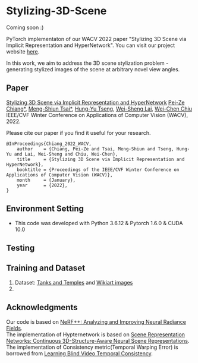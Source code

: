 # Stylizing-3D-Scene
Coming soon :)

PyTorch implementaton of our WACV 2022 paper "Stylizing 3D Scene via Implicit Representation and HyperNetwork".
You can visit our project website [here](https://ztex08010518.github.io/3dstyletransfer/).

In this work, we aim to address the 3D scene stylization problem - generating stylized images of the scene at arbitrary novel view angles.

## Paper
[Stylizing 3D Scene via Implicit Representation and HyperNetwork](https://openaccess.thecvf.com/content/WACV2022/papers/Chiang_Stylizing_3D_Scene_via_Implicit_Representation_and_HyperNetwork_WACV_2022_paper.pdf)
[Pei-Ze Chiang*](mailto:ztex080104518.cs08g@nctu.edu.tw), [Meng-Shiun Tsai*](mailto:infinitesky.cs08g@nctu.edu.tw), [Hung-Yu Tseng](https://hytseng0509.github.io/), [Wei-Sheng Lai](https://www.wslai.net/), [Wei-Chen Chiu](https://walonchiu.github.io/)  
IEEE/CVF Winter Conference on Applications of Computer Vision (WACV), 2022.

Please cite our paper if you find it useful for your research.  
```
@InProceedings{Chiang_2022_WACV,
    author    = {Chiang, Pei-Ze and Tsai, Meng-Shiun and Tseng, Hung-Yu and Lai, Wei-Sheng and Chiu, Wei-Chen},
    title     = {Stylizing 3D Scene via Implicit Representation and HyperNetwork},
    booktitle = {Proceedings of the IEEE/CVF Winter Conference on Applications of Computer Vision (WACV)},
    month     = {January},
    year      = {2022},
}
```

## Environment Setting
* This code was developed with Python 3.6.12 & Pytorch 1.6.0 & CUDA 10.0

## Testing

## Training and Dataset
1. Dataset: [Tanks and Temples](https://drive.google.com/file/d/15-4XEjFf7YAOh2ft9RC_DZew11YMjNCj/view?usp=sharing) and [Wikiart images](https://www.kaggle.com/c/painter-by-numbers)
2.  


## Acknowledgments
Our code is based on [NeRF++: Analyzing and Improving Neural Radiance Fields](https://github.com/Kai-46/nerfplusplus).  
The implementation of Hypternetwork is based on [Scene Representation Networks: Continuous 3D-Structure-Aware Neural Scene Representations](https://github.com/vsitzmann/scene-representation-networks).  
The implementation of Consistency metric(Temporal Warping Error) is borrowed from [Learning Blind Video Temporal Consistency](https://github.com/phoenix104104/fast_blind_video_consistency).
